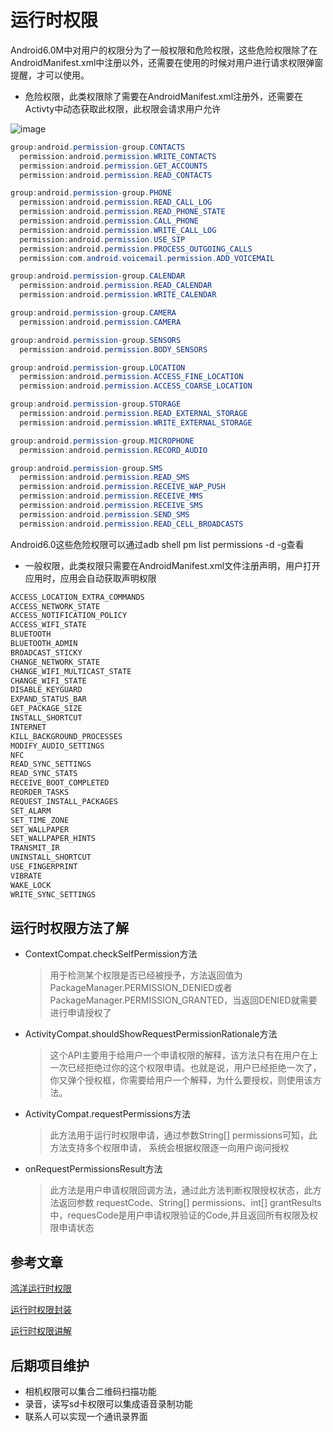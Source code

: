 # 运行时权限
Android6.0M中对用户的权限分为了一般权限和危险权限，这些危险权限除了在AndroidManifest.xml中注册以外，还需要在使用的时候对用户进行请求权限弹窗提醒，才可以使用。
* 危险权限，此类权限除了需要在AndroidManifest.xml注册外，还需要在Activty中动态获取此权限，此权限会请求用户允许

![image](https://github.com/linglongxin24/MPermissions/blob/master/screenshorts/permissions.png?raw=true)

```java
group:android.permission-group.CONTACTS
  permission:android.permission.WRITE_CONTACTS
  permission:android.permission.GET_ACCOUNTS
  permission:android.permission.READ_CONTACTS

group:android.permission-group.PHONE
  permission:android.permission.READ_CALL_LOG
  permission:android.permission.READ_PHONE_STATE
  permission:android.permission.CALL_PHONE
  permission:android.permission.WRITE_CALL_LOG
  permission:android.permission.USE_SIP
  permission:android.permission.PROCESS_OUTGOING_CALLS
  permission:com.android.voicemail.permission.ADD_VOICEMAIL

group:android.permission-group.CALENDAR
  permission:android.permission.READ_CALENDAR
  permission:android.permission.WRITE_CALENDAR

group:android.permission-group.CAMERA
  permission:android.permission.CAMERA

group:android.permission-group.SENSORS
  permission:android.permission.BODY_SENSORS

group:android.permission-group.LOCATION
  permission:android.permission.ACCESS_FINE_LOCATION
  permission:android.permission.ACCESS_COARSE_LOCATION

group:android.permission-group.STORAGE
  permission:android.permission.READ_EXTERNAL_STORAGE
  permission:android.permission.WRITE_EXTERNAL_STORAGE

group:android.permission-group.MICROPHONE
  permission:android.permission.RECORD_AUDIO

group:android.permission-group.SMS
  permission:android.permission.READ_SMS
  permission:android.permission.RECEIVE_WAP_PUSH
  permission:android.permission.RECEIVE_MMS
  permission:android.permission.RECEIVE_SMS
  permission:android.permission.SEND_SMS
  permission:android.permission.READ_CELL_BROADCASTS
```
Android6.0这些危险权限可以通过adb shell pm list permissions -d -g查看


* 一般权限，此类权限只需要在AndroidManifest.xml文件注册声明，用户打开应用时，应用会自动获取声明权限

```java
ACCESS_LOCATION_EXTRA_COMMANDS
ACCESS_NETWORK_STATE
ACCESS_NOTIFICATION_POLICY
ACCESS_WIFI_STATE
BLUETOOTH
BLUETOOTH_ADMIN
BROADCAST_STICKY
CHANGE_NETWORK_STATE
CHANGE_WIFI_MULTICAST_STATE
CHANGE_WIFI_STATE
DISABLE_KEYGUARD
EXPAND_STATUS_BAR
GET_PACKAGE_SIZE
INSTALL_SHORTCUT
INTERNET
KILL_BACKGROUND_PROCESSES
MODIFY_AUDIO_SETTINGS
NFC
READ_SYNC_SETTINGS
READ_SYNC_STATS
RECEIVE_BOOT_COMPLETED
REORDER_TASKS
REQUEST_INSTALL_PACKAGES
SET_ALARM
SET_TIME_ZONE
SET_WALLPAPER
SET_WALLPAPER_HINTS
TRANSMIT_IR
UNINSTALL_SHORTCUT
USE_FINGERPRINT
VIBRATE
WAKE_LOCK
WRITE_SYNC_SETTINGS
```

## 运行时权限方法了解

* ContextCompat.checkSelfPermission方法

  >用于检测某个权限是否已经被授予，方法返回值为PackageManager.PERMISSION_DENIED或者PackageManager.PERMISSION_GRANTED，当返回DENIED就需要进行申请授权了

* ActivityCompat.shouldShowRequestPermissionRationale方法

  > 这个API主要用于给用户一个申请权限的解释，该方法只有在用户在上一次已经拒绝过你的这个权限申请。也就是说，用户已经拒绝一次了，你又弹个授权框，你需要给用户一个解释，为什么要授权，则使用该方法。

* ActivityCompat.requestPermissions方法

  > 此方法用于运行时权限申请，通过参数String[] permissions可知，此方法支持多个权限申请，	系统会根据权限逐一向用户询问授权

* onRequestPermissionsResult方法

  > 此方法是用户申请权限回调方法，通过此方法判断权限授权状态，此方法返回参数 requestCode、String[] permissions、int[] grantResults中，requesCode是用户申请权限验证的Code,并且返回所有权限及权限申请状态


## 参考文章

[鸿洋运行时权限](http://blog.csdn.net/lmj623565791/article/details/50709663)

[运行时权限封装](http://blog.csdn.net/linglongxin24/article/details/53189359)

[运行时权限讲解](http://blog.csdn.net/yanzhenjie1003/article/details/52503533/)

## 后期项目维护

* 相机权限可以集合二维码扫描功能
* 录音，读写sd卡权限可以集成语音录制功能
* 联系人可以实现一个通讯录界面
